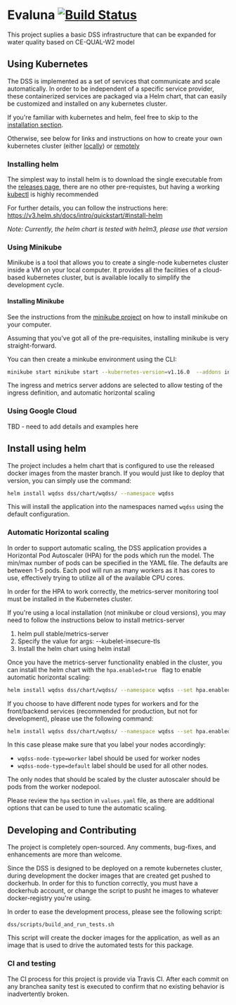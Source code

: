 # Evaluna [![Build Status](https://travis-ci.com/WQDSS/Evaluna.svg?branch=master)](https://travis-ci.com/WQDSS/Evaluna)
This project suplies a basic DSS infrastructure that can be expanded
for water quality based on CE-QUAL-W2 model


## Using Kubernetes
The DSS is implemented as a set of services that communicate and scale automatically. In order to be independent of a specific service provider, these containerized services are packaged via a Helm chart, that can easily be customized and installed on any kubernetes cluster.

If you're familiar with kubernetes and helm, feel free to skip to the [installation section](#install-using-helm).

Otherwise, see below for links and instructions on how to create your own kubernetes cluster (either [locally](#using-minikube)) or [remotely](#using-google-cloud)

### Installing helm    
The simplest way to install helm is to download the single executable from the [releases page](https://github.com/helm/helm/releases), there are no other pre-requistes, but having a working [kubectl](https://kubernetes.io/docs/tasks/tools/install-kubectl/) is highly recommended

For further details, you can follow the instructions here: https://v3.helm.sh/docs/intro/quickstart/#install-helm

_Note: Currently, the helm chart is tested with helm3, please use that version_

### Using Minikube

Minikube is a tool that allows you to create a single-node kubernetes cluster inside a VM on your local computer. It provides all the facilities of a cloud-based kubernetes cluster, but is available locally to simplify the development cycle.

#### Installing Minikube
See the instructions from the [minikube project]([http://](https://minikube.sigs.k8s.io/docs/start/)) on how to install minikube on your computer.

Assuming that you've got all of the pre-requisites, installing minikube is very straight-forward.

You can then create a minkube environment using the CLI:
```bash
minikube start minikube start --kubernetes-version=v1.16.0  --addons ingress --addons metrics-server
```

The ingress and metrics server addons are selected to allow testing of the ingress definition, and automatic horizontal scaling

### Using Google Cloud
TBD - need to add details and examples here

## Install using helm
The project includes a helm chart that is configured to use the released docker images from the master branch. If you would just like to deploy that version, you can simply use the command:

```bash
helm install wqdss dss/chart/wqdss/ --namespace wqdss
```
This will install the application into the namespaces named ```wqdss``` using the default configuration.


### Automatic Horizontal scaling
In order to support automatic scaling, the DSS application provides a Horizontal Pod Autoscaler (HPA) for the pods which run the model. The min/max number of pods can be specified in the YAML file. The defaults are between 1-5 pods.
Each pod will run as many workers as it has cores to use, effectively trying to utilize all of the available CPU cores.

In order for the HPA to work correctly, the metrics-server monitoring tool must be installed in the Kubernetes cluster.

If you're using a local installation (not minikube or cloud versions), you may need to follow the instructions below to install metrics-server
1. helm pull stable/metrics-server
2. Specify the value for args: --kubelet-insecure-tls
3. Install the helm chart using helm install

Once you have the metrics-server functionality enabled in the cluster, you can install the helm chart with the ```hpa.enabled=true ``` flag to enable automatic horizontal scaling:
```bash
helm install wqdss dss/chart/wqdss/ --namespace wqdss --set hpa.enabled=true 
```

If you choose to have different node types for workers and for the front/backend services (recommended for production, but not for development), please use the following command:

```bash
helm install wqdss dss/chart/wqdss/ --namespace wqdss --set hpa.enabled=true --set affinity.enabled=true
```

In this case please make sure that you label your nodes accordingly:
* ```wqdss-node-type=worker``` label should be used for worker nodes
* ```wqdss-node-type=default``` label should be used for all other nodes.

The only nodes that should be scaled by the cluster autoscaler should be pods from the worker nodepool.

Please review the ```hpa``` section in  ```values.yaml``` file, as there are additional options that can be used to tune the automatic scaling.



## Developing and Contributing
The project is completely open-sourced. Any comments, bug-fixes, and enhancements are more than welcome.

Since the DSS is designed to be deployed on a remote kubernetes cluster, during development the docker images that are created get pushed to dockerhub. In order for this to function correctly, you must have a dockerhub account, or change the script to pusht he images to whatever docker-registry you're using.

In order to ease the development process, please see the following script:
```
dss/scripts/build_and_run_tests.sh
```

This script will create the docker images for the application, as well as an image that is used to drive the automated tests for this package.

### CI and testing
The CI process for this project is provide via Travis CI. After each commit on any branchea sanity test is executed to confirm that no existing behavior is inadvertently broken.
